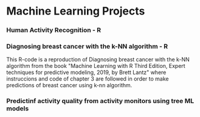 # Machine Learning Projects 

### Human Activity Recognition - R

### Diagnosing breast cancer with the k-NN algorithm - R
This R-code is a reproduction of Diagnosing breast cancer with the k-NN algorithm from the book "Machine Learning with R
Third Edition, Expert techniques for predictive modeling, 2019, by Brett Lantz" where instruccions and code of chapter 3 are followed in order to make predictions of breast cancer using k-nn algorithm.

### Predictinf activity quality from activity monitors using tree ML models
